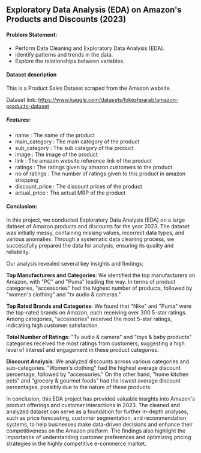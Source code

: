 
## Exploratory Data Analysis (EDA) on Amazon's Products and Discounts (2023) 

#### Problem Statement:
- Perform Data Cleaning and Exploratory Data Analysis (EDA).
- Identify patterns and trends in the data.
- Explore the relationships between variables.

#### Dataset description
This is a Product Sales Dataset scraped from the Amazon website.

Dataset link: https://www.kaggle.com/datasets/lokeshparab/amazon-products-dataset

##### Features:
- name : The name of the product
- main_category : The main category of the product
- sub_category : The sub category of the product
- image : The image of the product
- link : The amazon website reference link of the product
- ratings : The ratings given by amazon customers to the product
- no of ratings : The number of ratings given to this product in amazon shopping
- discount_price : The discount prices of the product
- actual_price : The actual MRP of the product

#### Conclusion:

In this project, we conducted Exploratory Data Analysis (EDA) on a large dataset of Amazon products and discounts for the year 2023. The dataset was initially messy, containing missing values, incorrect data types, and various anomalies. Through a systematic data cleaning process, we successfully prepared the data for analysis, ensuring its quality and reliability.

Our analysis revealed several key insights and findings:

**Top Manufacturers and Categories**: We identified the top manufacturers on Amazon, with "PC" and "Puma" leading the way. In terms of product categories, "accessories" had the highest number of products, followed by "women's clothing" and "tv audio & cameras."

**Top Rated Brands and Categories**: We found that "Nike" and "Puma" were the top-rated brands on Amazon, each receiving over 300 5-star ratings. Among categories, "accessories" received the most 5-star ratings, indicating high customer satisfaction.

**Total Number of Ratings**: "Tv audio & camera" and "toys & baby products" categories received the most ratings from customers, suggesting a high level of interest and engagement in these product categories.

**Discount Analysis**: We analyzed discounts across various categories and sub-categories. "Women's clothing" had the highest average discount percentage, followed by "accessories." On the other hand, "home kitchen pets" and "grocery & gourmet foods" had the lowest average discount percentages, possibly due to the nature of these products.


In conclusion, this EDA project has provided valuable insights into Amazon's product offerings and customer interactions in 2023. The cleaned and analyzed dataset can serve as a foundation for further in-depth analyses, such as price forecasting, customer segmentation, and recommendation systems, to help businesses make data-driven decisions and enhance their competitiveness on the Amazon platform. The findings also highlight the importance of understanding customer preferences and optimizing pricing strategies in the highly competitive e-commerce market.





 
